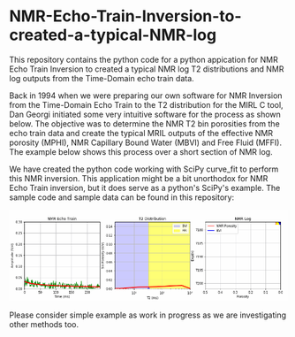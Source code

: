 # NMR-Echo-Train-Inversion-to-created-a-typical-NMR-log
This repository contains the python code for a python appication for NMR Echo Train Inversion to created a typical NMR log T2 distributions and NMR log outputs from the Time-Domain echo train data. 

Back in 1994 when we were preparing our own software for NMR Inversion from the Time-Domain Echo Train to the T2 distribution for the MIRL C tool, Dan Georgi initiated some very intuitive software for the process as shown below. The objective was to determine the NMR T2 bin porosities from the echo train data and create the typical MRIL outputs of the effective NMR porosity (MPHI), NMR Capillary Bound Water (MBVI) and Free Fluid (MFFI). The example below shows this process over a short section of NMR log.

We have created the python code working with SciPy curve_fit to perform this NMR inversion. This application might be a bit unorthodox for NMR Echo Train inversion, but it does serve as a python's SciPy's example. The sample code and sample data can be found in this repository:

![Geolog_Image](NMR_log.gif)

Please consider simple example as work in progress as we are investigating other methods too. 
